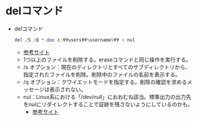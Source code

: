 # **del**コマンド

* delコマンド

    ```powershell
    del /S /Q *.doc c:¥¥users¥¥%username%¥¥ > nul
    ```

    * [参考サイト](https://docs.microsoft.com/ja-jp/windows-server/administration/windows-commands/del)
    * 1つ以上のファイルを削除する。eraseコマンドと同じ操作を実行する。
    * /s オプション：現在のディレクトリとすべてのサブディレクトリから、指定されたファイルを削除。削除中のファイルの名前を表示する。
    * /q オプション：クワイエットモードを指定する。削除の確認を求めるメッセージは表示されない。
    * nul：Linux系における「/dev/null」におおむね該当。標準出力の出力先をnulにリダイレクトすることで証跡を残さないようにしているのかも。
        * [参考サイト](https://www.pg-fl.jp/program/dos/doscmd/dev_nul.htm)
